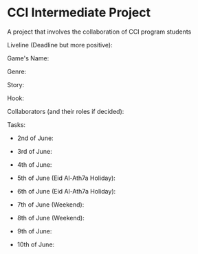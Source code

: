 # CCI Intermediate Project
A project that involves the collaboration of CCI program students

Liveline (Deadline but more positive):

Game's Name:

Genre:

Story:

Hook:

Collaborators (and their roles if decided):

Tasks:

- 2nd of June:

- 3rd of June:

- 4th of June:

- 5th of June (Eid Al-Ath7a Holiday):

- 6th of June (Eid Al-Ath7a Holiday):

- 7th of June (Weekend):

- 8th of June (Weekend):

- 9th of June:

- 10th of June:
